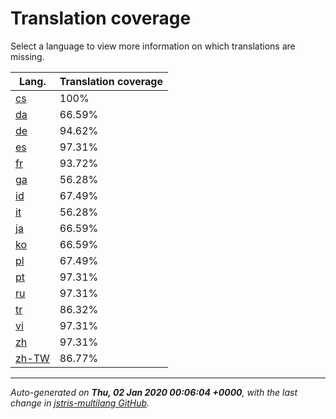 <link rel="stylesheet" href="style.css">

# Translation coverage

Select a language to view more information on which translations are missing.

<table>
<thead>
    <tr>
        <th>Lang.</th>
        <th colspan="2">Translation coverage</th>
    </tr>
</thead>
<tbody>
    <tr><td><a href="cs.html">cs</a></td><td>100%</td><td>
        <div class="pb">
            <span class="pb-fill" style="width: 100%;"></span>
        </div>
    </td></tr>
    <tr><td><a href="da.html">da</a></td><td>66.59%</td><td>
        <div class="pb">
            <span class="pb-fill" style="width: 66.59%;"></span>
        </div>
    </td></tr>
    <tr><td><a href="de.html">de</a></td><td>94.62%</td><td>
        <div class="pb">
            <span class="pb-fill" style="width: 94.62%;"></span>
        </div>
    </td></tr>
    <tr><td><a href="es.html">es</a></td><td>97.31%</td><td>
        <div class="pb">
            <span class="pb-fill" style="width: 97.31%;"></span>
        </div>
    </td></tr>
    <tr><td><a href="fr.html">fr</a></td><td>93.72%</td><td>
        <div class="pb">
            <span class="pb-fill" style="width: 93.72%;"></span>
        </div>
    </td></tr>
    <tr><td><a href="ga.html">ga</a></td><td>56.28%</td><td>
        <div class="pb">
            <span class="pb-fill" style="width: 56.28%;"></span>
        </div>
    </td></tr>
    <tr><td><a href="id.html">id</a></td><td>67.49%</td><td>
        <div class="pb">
            <span class="pb-fill" style="width: 67.49%;"></span>
        </div>
    </td></tr>
    <tr><td><a href="it.html">it</a></td><td>56.28%</td><td>
        <div class="pb">
            <span class="pb-fill" style="width: 56.28%;"></span>
        </div>
    </td></tr>
    <tr><td><a href="ja.html">ja</a></td><td>66.59%</td><td>
        <div class="pb">
            <span class="pb-fill" style="width: 66.59%;"></span>
        </div>
    </td></tr>
    <tr><td><a href="ko.html">ko</a></td><td>66.59%</td><td>
        <div class="pb">
            <span class="pb-fill" style="width: 66.59%;"></span>
        </div>
    </td></tr>
    <tr><td><a href="pl.html">pl</a></td><td>67.49%</td><td>
        <div class="pb">
            <span class="pb-fill" style="width: 67.49%;"></span>
        </div>
    </td></tr>
    <tr><td><a href="pt.html">pt</a></td><td>97.31%</td><td>
        <div class="pb">
            <span class="pb-fill" style="width: 97.31%;"></span>
        </div>
    </td></tr>
    <tr><td><a href="ru.html">ru</a></td><td>97.31%</td><td>
        <div class="pb">
            <span class="pb-fill" style="width: 97.31%;"></span>
        </div>
    </td></tr>
    <tr><td><a href="tr.html">tr</a></td><td>86.32%</td><td>
        <div class="pb">
            <span class="pb-fill" style="width: 86.32%;"></span>
        </div>
    </td></tr>
    <tr><td><a href="vi.html">vi</a></td><td>97.31%</td><td>
        <div class="pb">
            <span class="pb-fill" style="width: 97.31%;"></span>
        </div>
    </td></tr>
    <tr><td><a href="zh.html">zh</a></td><td>97.31%</td><td>
        <div class="pb">
            <span class="pb-fill" style="width: 97.31%;"></span>
        </div>
    </td></tr>
    <tr><td><a href="zh-TW.html">zh-TW</a></td><td>86.77%</td><td>
        <div class="pb">
            <span class="pb-fill" style="width: 86.77%;"></span>
        </div>
    </td></tr>
</tbody></table>

-------------------

*Auto-generated on **Thu, 02 Jan 2020 00:06:04 +0000**, with the last change in [jstris-multilang GitHub](https://github.com/jezevec10/jstris-multilang/).*
